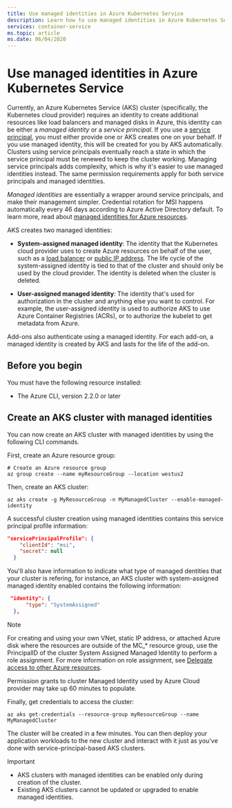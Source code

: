 ```yaml
---
title: Use managed identities in Azure Kubernetes Service
description: Learn how to use managed identities in Azure Kubernetes Service (AKS)
services: container-service
ms.topic: article
ms.date: 06/04/2020
---
```


# Use managed identities in Azure Kubernetes Service

Currently, an Azure Kubernetes Service (AKS) cluster (specifically, the Kubernetes cloud provider) requires an identity to create additional resources like load balancers and managed disks in Azure, this identity can be either a *managed identity* or a *service principal*. If you use a [service principal](kubernetes-service-principal.md), you must either provide one or AKS creates one on your behalf. If you use managed identity, this will be created for you by AKS automatically. Clusters using service principals eventually reach a state in which the service principal must be renewed to keep the cluster working. Managing service principals adds complexity, which is why it's easier to use managed identities instead. The same permission requirements apply for both service principals and managed identities.

*Managed identities* are essentially a wrapper around service principals, and make their management simpler. Credential rotation for MSI happens automatically every 46 days according to Azure Active Directory default. To learn more, read about [managed identities for Azure resources](https://docs.microsoft.com/azure/active-directory/managed-identities-azure-resources/overview).

AKS creates two managed identities:

- **System-assigned managed identity**: The identity that the Kubernetes cloud provider uses to create Azure resources on behalf of the user, such as a [load balancer](load-balancer-standard.md) or [public IP address](static-ip.md). The life cycle of the system-assigned identity is tied to that of the cluster and should only be used by the cloud provider. The identity is deleted when the cluster is deleted.

- **User-assigned managed identity**: The identity that's used for authorization in the cluster and anything else you want to control. For example, the user-assigned identity is used to authorize AKS to use Azure Container Registries (ACRs), or to authorize the kubelet to get metadata from Azure.

Add-ons also authenticate using a managed identity. For each add-on, a managed identity is created by AKS and lasts for the life of the add-on.

## Before you begin

You must have the following resource installed:

- The Azure CLI, version 2.2.0 or later

## Create an AKS cluster with managed identities

You can now create an AKS cluster with managed identities by using the following CLI commands.

First, create an Azure resource group:

```azurecli-interactive
# Create an Azure resource group
az group create --name myResourceGroup --location westus2
```

Then, create an AKS cluster:

```azurecli-interactive
az aks create -g MyResourceGroup -n MyManagedCluster --enable-managed-identity
```

A successful cluster creation using managed identities contains this service principal profile information:

```json
"servicePrincipalProfile": {
    "clientId": "msi",
    "secret": null
  }
```

You'll also have information to indicate what type of managed dentities that your cluster is refering, for instance, an AKS cluster with system-assigned managed identity enabled contains the following information:  

```json
 "identity": {
      "type": "SystemAssigned"
  },
```

> [!NOTE]
> For creating and using your own VNet, static IP address, or attached Azure disk where the resources are outside of the MC_* resource group, use the PrincipalID of the cluster System Assigned Managed Identity to perform a role assignment. For more information on role assignment, see [Delegate access to other Azure resources](kubernetes-service-principal.md#delegate-access-to-other-azure-resources).
>
> Permission grants to cluster Managed Identity used by Azure Cloud provider may take up 60 minutes to populate.

Finally, get credentials to access the cluster:

```azurecli-interactive
az aks get-credentials --resource-group myResourceGroup --name MyManagedCluster
```

The cluster will be created in a few minutes. You can then deploy your application workloads to the new cluster and interact with it just as you've done with service-principal-based AKS clusters.

> [!IMPORTANT]
>
> - AKS clusters with managed identities can be enabled only during creation of the cluster.
> - Existing AKS clusters cannot be updated or upgraded to enable managed identities.
